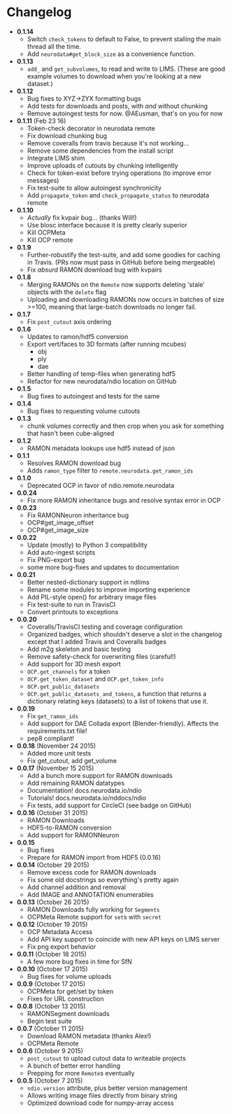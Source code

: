 # Changelog

- **0.1.14**
    - Switch `check_tokens` to default to False, to prevent stalling the main thread all the time.
    - Add `neurodata#get_block_size` as a convenience function.
- **0.1.13**
    - `add_` and `get_subvolumes`, to read and write to LIMS. (These are good example volumes to download when you're looking at a new dataset.)
- **0.1.12**
    - Bug fixes to XYZ→ZYX formatting bugs
    - Add tests for downloads and posts, with *and* without chunking
    - Remove autoingest tests for now. @AEusman, that's on you for now
- **0.1.11** (Feb 23 16)
    - Token-check decorator in neurodata remote
    - Fix download chunking bug
    - Remove coveralls from travis because it's not working...
    - Remove some dependencies from the install script
    - Integrate LIMS shim
    - Improve uploads of cutouts by chunking intelligently
    - Check for token-exist before trying operations (to improve error messages)
    - Fix test-suite to allow autoingest synchronicity
    - Add `propagate_token` and `check_propagate_status` to neurodata remote
- **0.1.10**
    - *Actually* fix kvpair bug... (thanks Will!)
    - Use blosc interface because it is pretty clearly superior
    - Kill OCPMeta
    - Kill OCP remote
- **0.1.9**
    - Further-robustify the test-suite, and add some goodies for caching in Travis. (PRs now must pass in GitHub before being mergeable)
    - Fix *absurd* RAMON download bug with kvpairs
- **0.1.8**
    - Merging RAMONs on the `Remote` now supports deleting 'stale' objects with the `delete` flag
    - Uploading and downloading RAMONs now occurs in batches of size >=100, meaning that large-batch downloads no longer fail.
- **0.1.7**
    - Fix `post_cutout` axis ordering
- **0.1.6**
    - Updates to ramon/hdf5 conversion
    - Export vert/faces to 3D formats (after running mcubes)
        - obj
        - ply
        - dae
    - Better handling of temp-files when generating hdf5
    - Refactor for new neurodata/ndio location on GitHub
- **0.1.5**
    - Bug fixes to autoingest and tests for the same
- **0.1.4**
    - Bug fixes to requesting volume cutouts
- **0.1.3**
    - chunk volumes correctly and then crop when you ask for something that hasn't been cube-aligned
- **0.1.2**
    - RAMON metadata lookups use hdf5 instead of json
- **0.1.1**
    - Resolves RAMON download bug
    - Adds `ramon_type` filter to `remote.neurodata.get_ramon_ids`
- **0.1.0**
    - Deprecated OCP in favor of ndio.remote.neurodata
- **0.0.24**
    - Fix more RAMON inheritance bugs and resolve syntax error in OCP
- **0.0.23**
    - Fix RAMONNeuron inheritance bug
    - OCP#get_image_offset
    - OCP#get_image_size
- **0.0.22**
    - Update (mostly) to Python 3 compatibility
    - Add auto-ingest scripts
    - Fix PNG-export bug
    - some more bug-fixes and updates to documentation
- **0.0.21**
    - Better nested-dictionary support in ndlims
    - Rename some modules to improve importing experience
    - Add PIL-style open() for arbitrary image files
    - Fix test-suite to run in TravisCI
    - Convert printouts to exceptions
- **0.0.20**
    - Coveralls/TravisCI testing and coverage configuration
    - Organized badges, which shouldn't deserve a slot in the changelog except that I added Travis and Coveralls badges
    - Add m2g skeleton and basic testing
    - Remove safety-check for overwriting files (careful!)
    - Add support for 3D mesh export
    - `OCP.get_channels` for a token
    - `OCP.get_token_dataset` and `OCP.get_token_info`
    - `OCP.get_public_datasets`
    - `OCP.get_public_datasets_and_tokens`, a function that returns a dictionary relating keys (datasets) to a list of tokens that use it.
- **0.0.19**
    - Fix `get_ramon_ids`
    - Add support for DAE Collada export (Blender-friendly). Affects the
    requirements.txt file!
    - pep8 compliant!
- **0.0.18** (November 24 2015)
    - Added more unit tests
    - Fix get_cutout, add get_volume
- **0.0.17** (November 15 2015)
    - Add a bunch more support for RAMON downloads
    - Add remaining RAMON datatypes
    - Documentation! docs.neurodata.io/ndio
    - Tutorials! docs.neurodata.io/nddocs/ndio
    - Fix tests, add support for CircleCI (see badge on GitHub)
- **0.0.16** (October 31 2015)
    - RAMON Downloads
    - HDF5-to-RAMON conversion
    - Add support for RAMONNeuron
- **0.0.15**
    - Bug fixes
    - Prepare for RAMON import from HDF5 (0.0.16)
- **0.0.14** (October 29 2015)
    - Remove excess code for RAMON downloads
    - Fix some old docstrings so everything's pretty again
    - Add channel addition and removal
    - Add IMAGE and ANNOTATION enumerables
- **0.0.13** (October 26 2015)
    - RAMON Downloads fully working for `Segments`
    - OCPMeta Remote support for `set`s with `secret`
- **0.0.12** (October 19 2015)
    - OCP Metadata Access
    - Add API key support to coincide with new API keys on LIMS server
    - Fix png export behavior
- **0.0.11** (October 18 2015)
    - A few more bug fixes in time for SfN
- **0.0.10** (October 17 2015)
    - Bug fixes for volume uploads
- **0.0.9** (October 17 2015)
    - OCPMeta for get/set by token
    - Fixes for URL construction
- **0.0.8** (October 13 2015)
    - RAMONSegment downloads
    - Begin test suite
- **0.0.7** (October 11 2015)
    - Download RAMON metadata (thanks Alex!)
    - OCPMeta Remote
- **0.0.6** (October 9 2015)
    - `post_cutout` to upload cutout data to writeable projects
    - A bunch of better error handling
    - Prepping for more `Remote`s eventually
- **0.0.5** (October 7 2015)
    - `ndio.version` attribute, plus better version management
    - Allows writing image files directly from binary string
    - Optimized download code for numpy-array access
